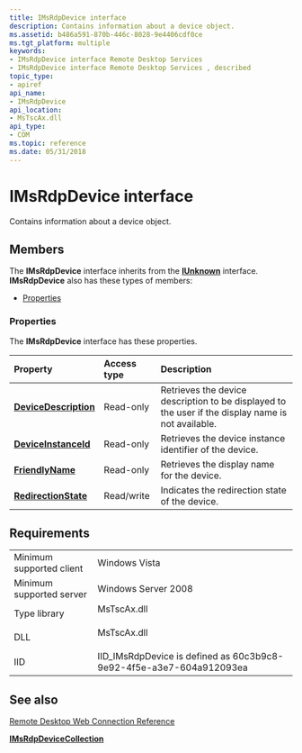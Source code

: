 ```yaml
---
title: IMsRdpDevice interface
description: Contains information about a device object.
ms.assetid: b486a591-870b-446c-8028-9e4406cdf0ce
ms.tgt_platform: multiple
keywords:
- IMsRdpDevice interface Remote Desktop Services
- IMsRdpDevice interface Remote Desktop Services , described
topic_type:
- apiref
api_name:
- IMsRdpDevice
api_location:
- MsTscAx.dll
api_type:
- COM
ms.topic: reference
ms.date: 05/31/2018
---
```


# IMsRdpDevice interface

Contains information about a device object.

## Members

The **IMsRdpDevice** interface inherits from the [**IUnknown**](/windows/desktop/api/unknwn/nn-unknwn-iunknown) interface. **IMsRdpDevice** also has these types of members:

-   [Properties](#properties)

### Properties

The **IMsRdpDevice** interface has these properties.



| Property                                                               | Access type           | Description                                                                                                   |
|:-----------------------------------------------------------------------|:----------------------|:--------------------------------------------------------------------------------------------------------------|
| [**DeviceDescription**](imsrdpdevice-devicedescription.md)<br/> | Read-only<br/>  | Retrieves the device description to be displayed to the user if the display name is not available.<br/> |
| [**DeviceInstanceId**](imsrdpdevice-deviceinstanceid.md)<br/>   | Read-only<br/>  | Retrieves the device instance identifier of the device.<br/>                                            |
| [**FriendlyName**](imsrdpdevice-friendlyname.md)<br/>           | Read-only<br/>  | Retrieves the display name for the device.<br/>                                                         |
| [**RedirectionState**](imsrdpdevice-redirectionstate.md)<br/>   | Read/write<br/> | Indicates the redirection state of the device.<br/>                                                     |



 

## Requirements



|                                     |                                                                                        |
|-------------------------------------|----------------------------------------------------------------------------------------|
| Minimum supported client<br/> | Windows Vista<br/>                                                               |
| Minimum supported server<br/> | Windows Server 2008<br/>                                                         |
| Type library<br/>             | <dl> <dt>MsTscAx.dll</dt> </dl> |
| DLL<br/>                      | <dl> <dt>MsTscAx.dll</dt> </dl> |
| IID<br/>                      | IID\_IMsRdpDevice is defined as 60c3b9c8-9e92-4f5e-a3e7-604a912093ea<br/>        |



## See also

<dl> <dt>

[Remote Desktop Web Connection Reference](remote-desktop-web-connection-reference.md)
</dt> <dt>

[**IMsRdpDeviceCollection**](imsrdpdevicecollection.md)
</dt> </dl>

 

